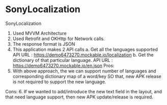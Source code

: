 # SonyLocalization
 SonyLocalization

1. Used MVVM Architecture
2. Used Retrofit and OKHttp for Network calls.
3. The response format is JSON
4. This application makes 2 API calls
    a. Get all the languages supported
       API URL : https://demo6473270.mockable.io/localization
    b. Get the dictionary of that particular language.
       API URL : https://demo6473270.mockable.io/en.json
Pros:
5. With above approach, the we can support number of languages and corresponding dictionary map of a word/key
   SO that, new APK release is not required to support the new language.

Cons:
6. If we wanted to add/introduce the new text field in the layout, and that need language support, then new APK update/release is required.